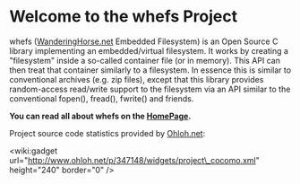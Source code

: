 # Welcome to the whefs Project #

whefs ([WanderingHorse.net](http://wanderinghorse.net/) Embedded Filesystem) is an Open Source C library implementing an embedded/virtual filesystem. It works by creating a "filesystem" inside a so-called container file (or in memory). This API can then treat that container similarly to a filesystem. In essence this is similar to conventional archives (e.g. zip files), except that this library provides random-access read/write support to the filesystem via an API similar to the conventional fopen(), fread(), fwrite() and friends.

**You can read all about whefs on the [HomePage](HomePage.md).**

Project source code statistics provided by [Ohloh.net](http://www.ohloh.net):

&lt;wiki:gadget url="http://www.ohloh.net/p/347148/widgets/project\_cocomo.xml" height="240"  border="0" /&gt;